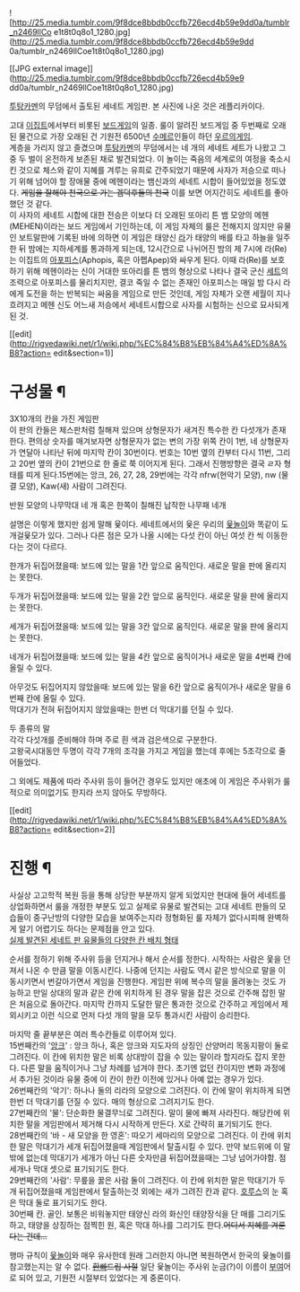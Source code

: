 ![http://25.media.tumblr.com/9f8dce8bbdb0ccfb726ecd4b59e9dd0a/tumblr_n2469llCo
e1t8t0q8o1_1280.jpg](http://25.media.tumblr.com/9f8dce8bbdb0ccfb726ecd4b59e9dd
0a/tumblr_n2469llCoe1t8t0q8o1_1280.jpg)

[[JPG external image]](http://25.media.tumblr.com/9f8dce8bbdb0ccfb726ecd4b59e9
dd0a/tumblr_n2469llCoe1t8t0q8o1_1280.jpg)

[투탕카멘](%ED%88%AC%ED%83%95%EC%B9%B4%EB%A9%98.md)의 무덤에서 출토된 세네트 게임판. 본 사진에 나온
것은 레플리카이다.

고대 [이집트](%EC%9D%B4%EC%A7%91%ED%8A%B8.md)에서부터 비롯된
[보드게임](%EB%B3%B4%EB%93%9C%EA%B2%8C%EC%9E%84.md)의 일종. 룰이 알려진 보드게임 중 두번째로 오래된
물건으로 가장 오래된 건 기원전 6500년 [수메르](%EC%88%98%EB%A9%94%EB%A5%B4.md)인들이 하던 [우르의게임](%EC%9A%B0%EB%A5%B4%EC%9D%98%20%EA%B2%8C%EC%9E%84.md).  
계층을 가리지 않고 즐겼으며 [투탕카멘](%ED%88%AC%ED%83%95%EC%B9%B4%EB%A9%98.md)의 무덤에서는 네 개의
세네트 세트가 나왔고 그 중 두 벌이 온전하게 보존된 채로 발견되었다. 이 놀이는 죽음의 세계로의 여정을 축소시킨 것으로 체스와 같이 지혜를
겨루는 유희로 간주되었기 때문에 사자가 저승으로 떠나기 위해 넘어야 할 장애물 중에 메헨이라는 뱀신과의 세네트 시합이 들어있었을 정도였다.
<del>게임을 잘해야 천국으로 가는 겜덕후들의 천국</del> 이를 보면 어지간히도 세네트를 좋아했던 것 같다.  
이 사자의 세네트 시합에 대한 전승은 이보다 더 오래된 또아리 튼 뱀 모양의 메헨(MEHEN)이라는 보드 게임에서 기인하는데, 이 게임
자체의 룰은 전해지지 않지만 유물인 보트말판에 기록된 바에 의하면 이 게임은 태양신 [라](%EB%9D%BC.md)가 태양의 배를 타고
하늘을 일주한 뒤 밤에는 지하세계를 통과하게 되는데, 12시간으로 나뉘어진 밤의 제 7시에 라(Re)는 이집트의
[아포피스](%EC%95%84%ED%8F%AC%ED%94%BC%EC%8A%A4.md)(Aphopis, 혹은 아펩Apep)와 싸우게
된다. 이때 라(Re)를 보호하기 위해 메헨이라는 신이 거대한 또아리를 튼 뱀의 형상으로 나타나 결국 군신
[세트](%EC%84%B8%ED%8A%B8.md)의 조력으로 아포피스를 물리치지만, 결코 죽일 수 없는 존재인 아포피스는 매일 밤 다시
라에게 도전을 하는 반복되는 싸움을 게임으로 만든 것인데, 게임 자체가 오랜 세월이 지나 흐려지고 메헨 신도 어느새 저승에서 세네트시합으로
사자를 시험하는 신으로 묘사되게 된 것.

[[edit](http://rigvedawiki.net/r1/wiki.php/%EC%84%B8%EB%84%A4%ED%8A%B8?action=
edit&section=1)]

# 구성물 ¶

  

3X10개의 칸을 가진 게임판  
이 판의 칸들은 체스판처럼 칠해져 있으며 상형문자가 새겨진 특수한 칸 다섯개가 존재한다. 편의상 숫자를 매겨보자면 상형문자가 없는 변의 가장
위쪽 칸이 1번, 네 상형문자가 연달아 나타난 뒤에 마지막 칸이 30번이다. 번호는 10번 옆의 칸부터 다시 11번, 그리고 20번 옆의
칸이 21번으로 한 줄로 쭉 이어지게 된다. 그래서 진행방향은 결국 ㄹ자 형태를 띠게 된다.15번에는 앙크, 26, 27, 28, 29번에는
각각 nfrw(현악기 모양), nw (물결 모양), Kaw(새) 사람이 그려진다.

  

반원 모양의 나무막대 네 개 혹은 한쪽이 칠해진 납작한 나무패 네개

  

설명은 이렇게 했지만 쉽게 말해 윷이다. 세네트에서의 윷은 우리의 [윷놀이](%EC%9C%B7%EB%86%80%EC%9D%B4.md)와
똑같이 도개걸윷모가 있다. 그러나 다른 점은 모가 나올 시에는 다섯 칸이 아닌 여섯 칸 씩 이동한다는 것이 다르다.

  

한개가 뒤집어졌을때: 보드에 있는 말을 1칸 앞으로 움직인다. 새로운 말을 판에 올리지는 못한다.  

두개가 뒤집어졌을때: 보드에 있는 말을 2칸 앞으로 움직인다. 새로운 말을 판에 올리지는 못한다.  

세개가 뒤집어졌을때: 보드에 있는 말을 3칸 앞으로 움직인다. 새로운 말을 판에 올리지는 못한다.  

네개가 뒤집어졌을때: 보드에 있는 말을 4칸 앞으로 움직이거나 새로운 말을 4번째 칸에 올릴 수 있다.  

아무것도 뒤집어지지 않았을때: 보드에 있는 말을 6칸 앞으로 움직이거나 새로운 말을 6번째 칸에 올릴 수 있다.  
막대기가 전혀 뒤집어지지 않았을때는 한번 더 막대기를 던질 수 있다.

  

두 종류의 말  
각각 다섯개를 준비해야 하며 주로 흰 색과 검은색으로 구분한다.  
고왕국시대동안 두명이 각각 7개의 조각을 가지고 게임을 했는데 후에는 5조각으로 줄어들었다.

  

그 외에도 제품에 따라 주사위 등이 들어간 경우도 있지만 애초에 이 게임은 주사위가 룰적으로 의미없기도 한지라 쓰지 않아도 무방하다.

  

[[edit](http://rigvedawiki.net/r1/wiki.php/%EC%84%B8%EB%84%A4%ED%8A%B8?action=
edit&section=2)]

# 진행 ¶

  

사실상 고고학적 복원 등을 통해 상당한 부분까지 알게 되었지만 현대에 들어 세네트를 상업화하면서 룰을 개정한 부분도 있고 실제로 유물로
발견되는 고대 세네트 판들의 모습들이 중구난방의 다양한 모습을 보여주는지라 정형화된 룰 자체가 없다시피해 완벽하게 알기 어렵기도 하다는
문제점을 안고 있다.  
[실제 발견된 세네트 판 유물들의 다양한 칸 배치 형태](http://zenseeker.net/BoardGames/Senet.htm)

  

순서를 정하기 위해 주사위 등을 던지거나 해서 순서를 정한다. 시작하는 사람은 웇을 던져서 나온 수 만큼 말을 이동시킨다. 나중에 던지는
사람도 역시 같은 방식으로 말을 이동시키면서 번갈아가면서 게임을 진행한다. 게임판 위에 복수의 말을 올려놓는 것도 가능하고 만일 상대의 말과
같은 칸에 위치하게 된 경우 말을 잡은 것으로 간주해 잡힌 말은 처음으로 돌아간다. 마지막 칸까지 도달한 말은 통과한 것으로 간주하고
게임에서 제외시키고 이런 식으로 먼저 다섯 개의 말을 모두 통과시킨 사람이 승리한다.

  

마지막 줄 끝부분은 여러 특수칸들로 이루어져 있다.  
15번째칸의 '[앙크](%EC%95%99%ED%81%AC.md)' : 앙크 하나, 혹은 앙크와 지도자의 상징인 산양머리 목동지팡이 둘로
그려진다. 이 칸에 위치한 말은 비록 상대방이 잡을 수 있는 말이라 할지라도 잡지 못한다. 다른 말을 움직이거나 그냥 차례를 넘겨야 한다.
초기엔 없던 칸이지만 변화 과정에서 추가된 것이라 유물 중에 이 칸이 한칸 이전에 있거나 아예 없는 경우가 있다.  
26번째칸의 '악기': 하나나 둘의 리라의 모양으로 그려진다. 이 칸에 말이 위치하게 되면 한번 더 막대기를 던질 수 있다. 매의 형상으로
그려지기도 한다.  
27번째칸의 '물': 단순화한 물결무늬로 그려진다. 말이 물에 빠져 사라진다. 해당칸에 위치한 말을 게임판에서 제거해 다시 시작하게 만든다.
X로 간략히 표기되기도 한다.  
28번째칸의 '바 - 새 모양을 한 영혼': 따오기 세마리의 모양으로 그려진다. 이 칸에 위치한 말은 막대기가 세개 뒤집어졌을때 게임판에서
탈출시킬 수 있다. 만약 보드위에 이 말밖에 없는데 막대기가 세개가 아닌 다른 숫자만큼 뒤집어졌을때는 그냥 넘어가야함. 점 세개나 막대
셋으로 표기되기도 한다.  
29번째칸의 '사람': 무릎을 꿇은 사람 둘이 그려진다. 이 칸에 위치한 말은 막대기가 두개 뒤집어졌을때 게임판에서 탈출하는것 외에는 새가
그려진 칸과 같다. [호루스](%ED%98%B8%EB%A3%A8%EC%8A%A4.md)의 눈 혹은 막대 둘로 표기되기도 한다.  
30번째 칸. 골인. 보통은 비워놓지만 태양신 라의 화신인 태양장식을 단 매를 그리기도 하고, 태양을 상징하는 점찍힌 원, 혹은 막대 하나를
그리기도 한다.<del>어디서 지혜를 겨룬다는 건데...</del>

  

행마 규칙이 [윷놀이](%EC%9C%B7%EB%86%80%EC%9D%B4.md)와 매우 유사한데 원래 그러한지 아니면 복원하면서 한국의
윷놀이를 참고했는지는 알 수 없다. <del>[환빠](%ED%99%98%EB%B9%A0.md)드립 사절</del> 일단 윷놀이는 주사위
눈금(?)이 이름이 [부여](%EB%B6%80%EC%97%AC.md)어로 되어 있고, 기원전 시절부터 있었다는 게 중론이다.

